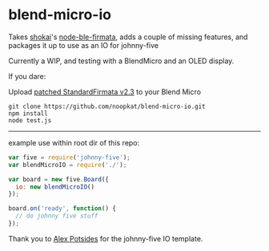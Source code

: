 # blend-micro-io

Takes [shokai](https://github.com/shokai)'s [node-ble-firmata](https://github.com/shokai/node-ble-firmata), adds a couple of missing features, and packages it up to use as an IO for johnny-five

Currently a WIP, and testing with a BlendMicro and an OLED display.

If you dare:

Upload [patched StandardFirmata v2.3](https://github.com/shokai/node-ble-firmata/tree/master/firmware/BLEFirmataSketch) to your Blend Micro

```
git clone https://github.com/noopkat/blend-micro-io.git
npm install
node test.js
```

---

example use within root dir of this repo:

```javascript
var five = require('johnny-five');
var blendMicroIO = require('./');

var board = new five.Board({
  io: new blendMicroIO()
});

board.on('ready', function() {
  // do johnny five stuff
});
```

Thank you to [Alex Potsides](https://github.com/achingbrain/node-ioboard) for the johnny-five IO template.